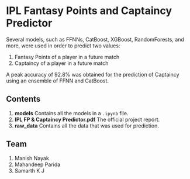 # IPL Fantasy Points and Captaincy Predictor
Several models, such as FFNNs, CatBoost, XGBoost, RandomForests, and more, were used in order to predict two values:
1. Fantasy Points of a player in a future match
2. Captaincy of a player in a future match

A peak accuracy of 92.8% was obtained for the prediction of Captaincy using an ensemble of FFNN and CatBoost.  

## Contents
1. **models**
   Contains all the models in a `.ipynb` file.
2. **IPL FP & Captaincy Predictor.pdf**
   The official project report.
3. **raw_data**
   Contains all the data that was used for prediction.

## Team
1. Manish Nayak
2. Mahandeep Parida
3. Samarth K J
